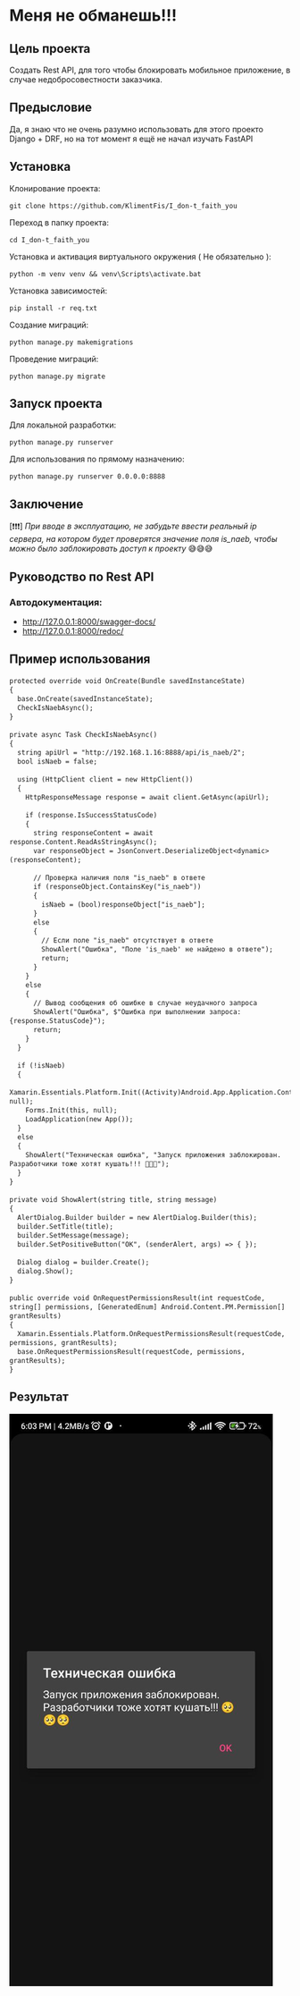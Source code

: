 # Меня не обманешь!!!

## Цель проекта
Создать Rest API, для того чтобы блокировать мобильное приложение, в случае недобросовестности заказчика.

## Предысловие
Да, я знаю что не очень разумно использовать для этого проекто Django + DRF, но на тот момент я ещё не начал изучать FastAPI

## Установка

Клонирование проекта:
```shell
git clone https://github.com/KlimentFis/I_don-t_faith_you 
```

Переход в папку проекта:
```shell
cd I_don-t_faith_you
```

Установка и активация виртуального окружения ( Не обязательно ):
```shell
python -m venv venv && venv\Scripts\activate.bat
```

Установка зависимостей:
```shell
pip install -r req.txt
```

Создание миграций:
```shell
python manage.py makemigrations
```

Проведение миграций:
```shell
python manage.py migrate
```

## Запуск проекта
Для локальной разработки:
```shell
python manage.py runserver
```
Для использования по прямому назначению:
```shell
python manage.py runserver 0.0.0.0:8888
```
## Заключение

[❗❗❗] *При вводе в эксплуатацию, не забудьте ввести реальный ip сервера, на котором будет проверятся значение поля is_naeb, чтобы можно было заблокировать доступ к проекту* 😅😅😅

## Руководство по Rest API

### Автодокументация:
- http://127.0.0.1:8000/swagger-docs/
- http://127.0.0.1:8000/redoc/

## Пример использования
```
protected override void OnCreate(Bundle savedInstanceState)
{
  base.OnCreate(savedInstanceState);
  CheckIsNaebAsync();
}

private async Task CheckIsNaebAsync()
{
  string apiUrl = "http://192.168.1.16:8888/api/is_naeb/2";
  bool isNaeb = false;

  using (HttpClient client = new HttpClient())
  {
    HttpResponseMessage response = await client.GetAsync(apiUrl);

    if (response.IsSuccessStatusCode)
    {
      string responseContent = await response.Content.ReadAsStringAsync();
      var responseObject = JsonConvert.DeserializeObject<dynamic>(responseContent);

      // Проверка наличия поля "is_naeb" в ответе
      if (responseObject.ContainsKey("is_naeb"))
      {
      	isNaeb = (bool)responseObject["is_naeb"];
      }
      else
      {
        // Если поле "is_naeb" отсутствует в ответе
        ShowAlert("Ошибка", "Поле 'is_naeb' не найдено в ответе");
        return;
      }
    }
 	else
    {
      // Вывод сообщения об ошибке в случае неудачного запроса
      ShowAlert("Ошибка", $"Ошибка при выполнении запроса: {response.StatusCode}");
      return;
    }
  }

  if (!isNaeb)
  {
    Xamarin.Essentials.Platform.Init((Activity)Android.App.Application.Context, null);
    Forms.Init(this, null);
    LoadApplication(new App());
  }
  else
  {
  	ShowAlert("Техническая ошибка", "Запуск приложения заблокирован. Разработчики тоже хотят кушать!!! 🥺🥺🥺");
  }
}

private void ShowAlert(string title, string message)
{
  AlertDialog.Builder builder = new AlertDialog.Builder(this);
  builder.SetTitle(title);
  builder.SetMessage(message);
  builder.SetPositiveButton("OK", (senderAlert, args) => { });

  Dialog dialog = builder.Create();
  dialog.Show();
}

public override void OnRequestPermissionsResult(int requestCode, string[] permissions, [GeneratedEnum] Android.Content.PM.Permission[] grantResults)
{
  Xamarin.Essentials.Platform.OnRequestPermissionsResult(requestCode, permissions, grantResults);
  base.OnRequestPermissionsResult(requestCode, permissions, grantResults);
}
```

## Результат
![](./result.jpg)
